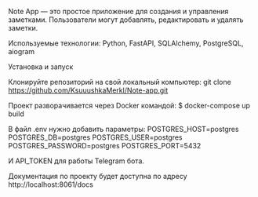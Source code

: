 Note App — это простое приложение для создания и управления заметками. Пользователи могут добавлять, редактировать и удалять заметки.


Используемые технологии:
Python, FastAPI, SQLAlchemy, PostgreSQL, aiogram 


Установка и запуск

Клонируйте репозиторий на свой локальный компьютер:
git clone https://github.com/KsuuushkaMerkl/Note-app.git

Проект разворачивается через Docker командой:
$ docker-compose up build

В файл .env нужно добавить параметры:
POSTGRES_HOST=postgres
POSTGRES_DB=postgres
POSTGRES_USER=postgres
POSTGRES_PASSWORD=postgres
POSTGRES_PORT=5432

И API_TOKEN  для работы  Telegram бота.

Документация по проекту будет доступна по адресу http://localhost:8061/docs



